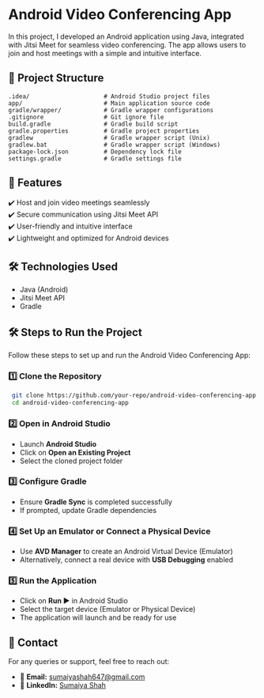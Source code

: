 # Android Video Conferencing App  

In this project, I developed an Android application using Java, integrated with Jitsi Meet for seamless video conferencing. The app allows users to join and host meetings with a simple and intuitive interface.  

## 📂 Project Structure  
```
.idea/                     # Android Studio project files  
app/                       # Main application source code  
gradle/wrapper/            # Gradle wrapper configurations  
.gitignore                 # Git ignore file  
build.gradle               # Gradle build script  
gradle.properties          # Gradle project properties  
gradlew                    # Gradle wrapper script (Unix)  
gradlew.bat                # Gradle wrapper script (Windows)  
package-lock.json          # Dependency lock file  
settings.gradle            # Gradle settings file  
```

## 🚀 Features  
✔️ Host and join video meetings seamlessly  
✔️ Secure communication using Jitsi Meet API  
✔️ User-friendly and intuitive interface  
✔️ Lightweight and optimized for Android devices   

## 🛠️ Technologies Used  
- Java (Android)  
- Jitsi Meet API  
- Gradle  

## 🛠️ Steps to Run the Project  

Follow these steps to set up and run the Android Video Conferencing App:

### 1️⃣ Clone the Repository  
```sh
 git clone https://github.com/your-repo/android-video-conferencing-app.git
 cd android-video-conferencing-app
```

### 2️⃣ Open in Android Studio  
- Launch **Android Studio**  
- Click on **Open an Existing Project**  
- Select the cloned project folder  

### 3️⃣ Configure Gradle  
- Ensure **Gradle Sync** is completed successfully  
- If prompted, update Gradle dependencies  

### 4️⃣ Set Up an Emulator or Connect a Physical Device  
- Use **AVD Manager** to create an Android Virtual Device (Emulator)  
- Alternatively, connect a real device with **USB Debugging** enabled  

### 5️⃣ Run the Application  
- Click on **Run ▶️** in Android Studio  
- Select the target device (Emulator or Physical Device)  
- The application will launch and be ready for use  

## 📧 Contact
For any queries or support, feel free to reach out:
- 📩 **Email:** [sumaiyashah647@gmail.com](mailto:sumaiyashah647@gmail.com)
- 🔗 **LinkedIn:** [Sumaiya Shah](https://www.linkedin.com/in/sumaiya-shah-7a0706224/)
